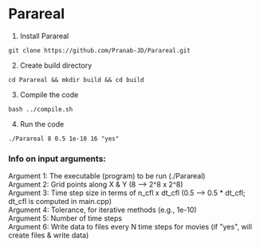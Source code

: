 # Parareal

1. Install Parareal
``` shell
git clone https://github.com/Pranab-JD/Parareal.git
```
2. Create build directory
``` shell
cd Parareal && mkdir build && cd build
```
3. Compile the code
``` shell
bash ../compile.sh
```
4. Run the code
``` shell
./Parareal 8 0.5 1e-10 16 "yes"
```

### Info on input arguments:
Argument 1: The executable (program) to be run (./Parareal) <br />
Argument 2: Grid points along X & Y (8 --> 2^8 x 2^8) <br />
Argument 3: Time step size in terms of n_cfl x dt_cfl (0.5 --> 0.5 * dt_cfl; dt_cfl is computed in main.cpp) <br />
Argument 4: Tolerance, for iterative methods (e.g., 1e-10) <br />
Argument 5: Number of time steps <br />
Argument 6: Write data to files every N time steps for movies (if "yes", will create files & write data) <br />

